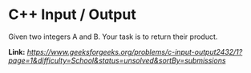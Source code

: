 # C++ Input / Output
Given two integers A and B. Your task is to return their product.  
  
**Link:** _https://www.geeksforgeeks.org/problems/c-input-output2432/1?page=1&difficulty=School&status=unsolved&sortBy=submissions_

